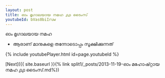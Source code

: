 ```yaml
---
layout: post
title: ഓം മൃഗാലയായ നമഹ ൧൧ ടൈംസ്
youtubeId: bVas0biIruw
---
```

 
 
 ഓം മൃഗാലയായ നമഹ 
 
 -  ആരാണ് മാനുകളെ തന്നോടൊപ്പം സൂക്ഷിക്കുന്നത് 
 
  
 
  
 
 
 
 
 
 


{% include youtubePlayer.html id=page.youtubeId %}
 
[Next]({{ site.baseurl }}{% link  split1/_posts/2013-11-19-ഓം മഹോഷ്റ്റായ നമഹ ൧൧ ടൈംസ്.md%})
 
